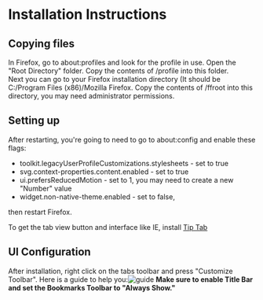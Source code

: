 # Installation Instructions
## Copying files
In Firefox, go to about:profiles and look for the profile in use. Open the "Root Directory" folder. Copy the contents of /profile into this folder.  
Next you can go to your Firefox installation directory (It should be C:/Program Files (x86)/Mozilla Firefox. Copy the contents of /ffroot into this directory, you may need administrator permissions.

## Setting up
After restarting, you're going to need to go to about:config and enable these flags:
- toolkit.legacyUserProfileCustomizations.stylesheets - set to true
- svg.context-properties.content.enabled - set to true
- ui.prefersReducedMotion - set to 1, you may need to create a new "Number" value
- widget.non-native-theme.enabled - set to false,  

then restart Firefox.

To get the tab view button and interface like IE, install [Tip Tab](https://addons.mozilla.org/en-US/firefox/addon/tip-tab/)

## UI Configuration
After installation, right click on the tabs toolbar and press "Customize Toolbar". Here is a guide to help you:![guide](https://user-images.githubusercontent.com/65573067/214430433-2b04e496-a6db-4cad-80e3-62afe7eb4c5e.png)
**Make sure to enable Title Bar and set the Bookmarks Toolbar to "Always Show."**
